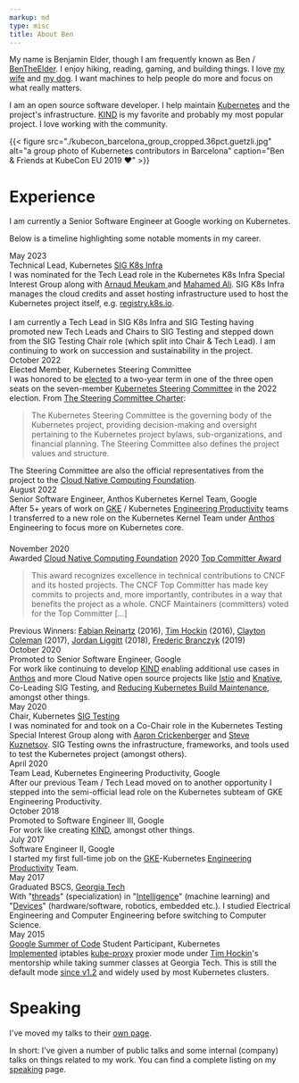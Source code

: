 ```yaml
---
markup: md
type: misc
title: About Ben
---
```


My name is Benjamin Elder, though I am frequently known as Ben / [BenTheElder].
I enjoy hiking, reading, gaming, and building things. I love [my wife] and [my dog].
I want machines to help people do more and focus on what really matters.

I am an open source software developer.
I help maintain [Kubernetes] and the project's infrastructure.
[KIND] is my favorite and probably my most popular project. 
I love working with the community.

{{< figure src="./kubecon_barcelona_group_cropped.36pct.guetzli.jpg" alt="a group photo of Kubernetes contributors in Barcelona" caption="Ben & Friends at KubeCon EU 2019 ♥️" >}}

# Experience

I am currently a Senior Software Engineer at Google working on Kubernetes.

Below is a timeline highlighting some notable moments in my career.

<div class="timeline">
  <div class="timeline-entry">
    <div class="icon" style="background-image: url('/images/kubernetes_logo.svg'); background-size: 86%; background-position: center;"></div>
    <div class="date">May 2023</div>
    <div class="description">Technical Lead, Kubernetes <a href="https://github.com/kubernetes/community/blob/master/sig-k8s-infra/README.md">SIG K8s Infra</a></div>
    <div class="details">I was nominated for the Tech Lead role in the Kubernetes K8s Infra Special Interest Group along with <a href="https://github.com/ameukam">Arnaud Meukam </a> and <a href="https://github.com/upodroid">Mahamed Ali</a>. SIG K8s Infra manages the cloud credits and asset hosting infrastructure used to host the Kubernetes project itself, e.g. <a href="https://registry.k8s.io">registry.k8s.io</a>.<br><br>I am currently a Tech Lead in SIG K8s Infra and SIG Testing having promoted new Tech Leads and Chairs to SIG Testing and stepped down from the SIG Testing Chair role (which split into Chair & Tech Lead). I am continuing to work on succession and sustainability in the project.</div>
  </div>
  <div class="timeline-entry">
    <div class="icon" style="background-image: url('/images/kubernetes_logo.svg'); background-size: 86%; background-position: center;"></div>
    <div class="date">October 2022</div>
    <div class="description">Elected Member, Kubernetes Steering Committee</div>
    <div class="details">I was honored to be <a href="https://groups.google.com/a/kubernetes.io/g/dev/c/gGgJZKbDLOc">elected</a> to a two-year term in one of the three open seats on the seven-member <a href="https://github.com/kubernetes/steering/blob/main/README.md">Kubernetes Steering Committee</a> in the 2022 election. From <a href="https://github.com/kubernetes/steering/blob/main/charter.md#mission">The Steering Committee Charter</a>:
    <blockquote>The Kubernetes Steering Committee is the governing body of the Kubernetes project, providing decision-making and oversight pertaining to the Kubernetes project bylaws, sub-organizations, and financial planning. The Steering Committee also defines the project values and structure.</blockquote>
    The Steering Committee are also the official representatives from the project
    to the <a href="https://www.cncf.io/">Cloud Native Computing Foundation</a>.
    </div>
  </div>
  <div class="timeline-entry">
    <div class="icon" style="background-image: url('/images/slackmoji/google.png');"></div>
    <div class="date">August 2022</div>
    <div class="description">Senior Software Engineer, Anthos Kubernetes Kernel Team, Google</div>
    <div class="details">After 5+ years of work on <a href="https://cloud.google.com/kubernetes-engine">GKE</a> / Kubernetes <a href="https://landing.google.com/engprod/">Engineering Productivity</a> teams I transferred to a new role on the Kubernetes Kernel Team under <a href="https://cloud.google.com/anthos">Anthos</a> Engineering to focus more on Kubernetes core.</div>
  </div>
  <div class="timeline-entry">
    <div class="icon" style=""><div style="background-image:url('/images/cncf-icon-color.png'); width: 1.11em; height: 1.11em; background-size: 1.11em; background-position: center; background-repeat: no-repeat; margin: .1925em;"></div></div>
    <div class="date">November 2020</div>
    <div class="description">Awarded <a href="https://www.cncf.io/">Cloud Native Computing Foundation</a> 2020 <a href="https://www.cncf.io/announcements/2020/11/20/cloud-native-computing-foundation-announces-2020-community-awards-winners"/>Top Committer Award</a></div>
    <div class="details"><blockquote>This award recognizes excellence in technical contributions to CNCF and its hosted projects. The CNCF Top Committer has made key commits to projects and, more importantly, contributes in a way that benefits the project as a whole. CNCF Maintainers (committers) voted for the Top Committer [...]</blockquote>
    Previous Winners: <a href="https://twitter.com/fabxc">Fabian Reinartz</a> (2016), <a href="https://twitter.com/thockin">Tim Hockin</a> (2016), <a href="https://twitter.com/smarterclayton">Clayton Coleman</a> (2017), <a href="https://twitter.com/liggitt">Jordan Liggitt</a> (2018), <a href="https://twitter.com/fredbrancz">Frederic Branczyk</a> (2019)</div>
  </div>
  <div class="timeline-entry">
    <div class="icon" style="background-image: url('/images/slackmoji/google.png');"></div>
    <div class="date">October 2020</div>
    <div class="description">Promoted to Senior Software Engineer, Google</div>
    <div class="details">For work like continuing to develop <a href="https://kind.sigs.k8s.io/">KIND</a> enabling additional use cases in <a href="https://cloud.google.com/anthos">Anthos</a> and more Cloud Native open source projects like <a href="https://istio.io/">Istio</a> and <a href="https://knative.dev/">Knative</a>, Co-Leading SIG Testing, and <a href="https://github.com/kubernetes/enhancements/issues/2420">Reducing Kubernetes Build Maintenance</a>, amongst other things.</div>
  </div>
  <div class="timeline-entry">
    <div class="icon" style="background-image: url('/images/kubernetes_logo.svg'); background-size: 86%; background-position: center;"></div>
    <div class="date">May 2020</div>
    <div class="description">Chair, Kubernetes <a href="https://github.com/kubernetes/community/blob/master/sig-testing/README.md">SIG Testing</a></div>
    <div class="details">I was nominated for and took on a Co-Chair role in the Kubernetes Testing Special Interest Group along with <a href="https://twitter.com/spiffxp">Aaron Crickenberger</a> and <a href="https://github.com/stevekuznetsov">Steve Kuznetsov</a>. SIG Testing owns the infrastructure, frameworks, and tools used to test the Kubernetes project (amongst others).</a></div>
  </div>
  <div class="timeline-entry">
    <div class="icon" style="background-image: url('/images/slackmoji/google.png');"></div>
    <div class="date">April 2020</div>
    <div class="description">Team Lead, Kubernetes Engineering Productivity, Google</div>
    <div class="details">After our previous Team / Tech Lead moved on to another opportunity I stepped into the semi-official lead role on the Kubernetes subteam of GKE Engineering Productivity.</div>
  </div>
  <div class="timeline-entry">
    <div class="icon" style="background-image: url('/images/slackmoji/google.png');"></div>
    <div class="date">October 2018</div>
    <div class="description">Promoted to Software Engineer III, Google</div>
    <div class="details">For work like creating <a href="https://kind.sigs.k8s.io/">KIND</a>, amongst other things.</div>
  </div>
  <div class="timeline-entry">
    <div class="icon" style="background-image: url('/images/slackmoji/google.png');"></div>
    <div class="date">July 2017</div>
    <div class="description">Software Engineer II, Google</div>
    <div class="details">I started my first full-time job on the <a href="https://cloud.google.com/kubernetes-engine">GKE</a>-Kubernetes <a href="https://landing.google.com/engprod/">Engineering Productivity</a> Team.</div>
  </div>
  <div class="timeline-entry">
    <div class="icon" style="background-image: url('/images/buzz.png'); background-size: 79%; background-position: 52% 69%;"></div>
    <div class="date">May 2017</div>
    <div class="description">Graduated BSCS, <a href="https://www.gatech.edu/">Georgia Tech</a></div>
    <div class="details">With "<a href="https://www.cc.gatech.edu/academics/degree-programs/bachelors/computer-science/threads">threads</a>" (specialization) in "<a href="http://www.cc.gatech.edu/intelligence">Intelligence</a>" (machine learning) and "<a href="http://www.cc.gatech.edu/devices">Devices</a>" (hardware/software, robotics, embedded etc.). I studied Electrical Engineering and Computer Engineering before switching to Computer Science.</div>
  </div>
  <div class="timeline-entry">
    <div class="icon" style="background-image: url('/images/480px-GSoC-icon.svg.png');"></div>
    <div class="date">May 2015</div>
    <div class="description"><a href="https://summerofcode.withgoogle.com/">Google Summer of Code</a> Student Participant, Kubernetes</div>
    <div class="details"><a href="https://github.com/kubernetes/kubernetes/pull/9210">Implemented</a> iptables <a href="https://kubernetes.io/docs/reference/command-line-tools-reference/kube-proxy/">kube-proxy</a> proxier mode under <a href="https://twitter.com/thockin">Tim Hockin</a>'s mentorship while taking summer classes at Georgia Tech. This is still the default mode <a href="https://github.com/kubernetes/kubernetes/blob/dcc1ab176de1b6a41cd185f79b0430eeb2642327/CHANGELOG/CHANGELOG-1.2.md#other-notable-improvements">since v1.2</a> and widely used by most Kubernetes clusters.</div>
  </div>
</div>

# Speaking

I've moved my talks to their [own page](/speaking/).

In short: I've given a number of public talks and some internal (company) talks on things related to my work. You can find a complete listing on my [speaking](/speaking/) page.


[Amit Watve]: https://mobile.twitter.com/theamwat
[BenTheElder]: https://twitter.com/BenTheElder
[gsoc-kubernetes]: https://www.google-melange.com/archive/gsoc/2015/orgs/kubernetes/projects/bentheelder.html
[kube-proxy]: https://kubernetes.io/docs/reference/command-line-tools-reference/kube-proxy/
[Kubernetes]: https://kubernetes.io/
[summer-of-code]: https://summerofcode.withgoogle.com/
[kube-proxy-pr]: https://github.com/kubernetes/kubernetes/pull/9210
[test-infra]: https://github.com/kubernetes/test-infra
[kube-proxy-issue]: https://github.com/kubernetes/kubernetes/issues/3760#issue-55311134
[@krzyzacy]: https://github.com/krzyzacy
[KIND]: https://kind.sigs.k8s.io
[prow]: https://github.com/kubernetes/test-infra/blob/master/prow/README.md
[KubeCon NA 2018]: https://events19.linuxfoundation.org/events/kubecon-cloudnativecon-north-america-2018/
[KubeCon EU 2019]: https://events19.linuxfoundation.org/events/kubecon-cloudnativecon-europe-2019/
[KubeCon NA 2019]: https://events19.linuxfoundation.org/events/kubecon-cloudnativecon-north-america-2019/
[testing-k8s-apps-with-kind]: https://kccnceu19.sched.com/event/MPYy/testing-your-k8s-apps-with-kind-benjamin-elder-google-james-munnelly-jetstackio
[SIG Testing]: https://github.com/kubernetes/community/blob/master/sig-testing/README.md
[sig-testing-deep-dive-kind]: https://kccnceu19.sched.com/event/MPkC/deep-dive-testing-sig-benjamin-elder-google-james-munnelly-jetstack
[my dog]: https://twitter.com/BobbyTheHound
[my wife]: https://twitter.com/BenTheElder/status/1370522702927175681?s=20
[James Munnelly]: https://twitter.com/jamesmunnelly
